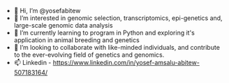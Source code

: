 - 👋 Hi, I’m @yosefabitew
- 👀 I’m interested in genomic selection, transcriptomics, epi-genetics and, large-scale genomic data analysis
- 🌱 I’m currently learning to program in Python and exploring it's application in animal breeding and genetics
- 💞️ I’m looking to collaborate with like-minded individuals, and contribute to the ever-evolving field of genetics and genomics.
- 📫 Linkedin - https://www.linkedin.com/in/yosef-amsalu-abitew-507183164/

<!---
yosefabitew/yosefabitew is a ✨ special ✨ repository because its `README.md` (this file) appears on your GitHub profile.
You can click the Preview link to take a look at your changes.
--->
